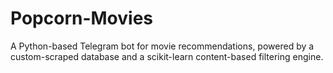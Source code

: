 # Popcorn-Movies
A Python-based Telegram bot for movie recommendations, powered by a custom-scraped database and a scikit-learn content-based filtering engine.
